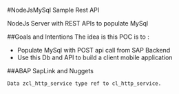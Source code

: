 #NodeJsMySql Sample Rest API

NodeJs Server with REST APIs to populate MySql

##Goals and Intentions
The idea is this POC is to :

* Populate MySql with POST api call from SAP Backend
* Use this Db and API to build a client mobile application

##ABAP SapLink and Nuggets
```abap
Data zcl_http_service type ref to cl_http_service.
```